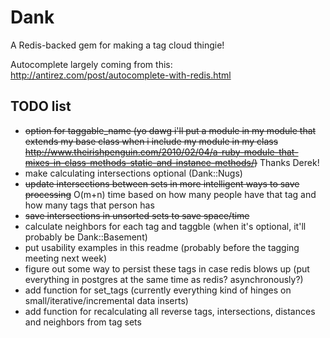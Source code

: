 # Dank

A Redis-backed gem for making a tag cloud thingie!

Autocomplete largely coming from this: <http://antirez.com/post/autocomplete-with-redis.html>


## TODO list

* ~~option for taggable_name (yo dawg i'll put a module in my module that extends my base class when i include my module in my class <http://www.theirishpenguin.com/2010/02/04/a-ruby-module-that-mixes-in-class-methods-static-and-instance-methods/>)~~ Thanks Derek!
* make calculating intersections optional (Dank::Nugs)
* ~~update intersections between sets in more intelligent ways to save processing~~ O(m+n) time based on how many people have that tag and how many tags that person has
* ~~save intersections in unsorted sets to save space/time~~
* calculate neighbors for each tag and taggble (when it's optional, it'll probably be Dank::Basement)
* put usability examples in this readme (probably before the tagging meeting next week)
* figure out some way to persist these tags in case redis blows up (put everything in postgres at the same time as redis?  asynchronously?)
* add function for set_tags (currently everything kind of hinges on small/iterative/incremental data inserts)
* add function for recalculating all reverse tags, intersections, distances and neighbors from tag sets